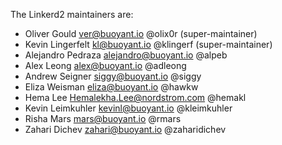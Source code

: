 The Linkerd2 maintainers are:

* Oliver Gould <ver@buoyant.io> @olix0r (super-maintainer)
* Kevin Lingerfelt <kl@buoyant.io> @klingerf (super-maintainer)
* Alejandro Pedraza <alejandro@buoyant.io> @alpeb
* Alex Leong <alex@buoyant.io> @adleong
* Andrew Seigner <siggy@buoyant.io> @siggy
* Eliza Weisman <eliza@buoyant.io> @hawkw
* Hema Lee <Hemalekha.Lee@nordstrom.com> @hemakl
* Kevin Leimkuhler <kevinl@buoyant.io> @kleimkuhler
* Risha Mars <mars@buoyant.io> @rmars
* Zahari Dichev <zahari@buoyant.io> @zaharidichev

<!--
# Adding a new maintainer

* Submit a PR modifying this file
* Add maintainer to .github/CODEOWNERS
* Obtain approvals per GOVERNANCE.md
* Invite maintainer to https://github.com/orgs/linkerd/teams/linkerd2-maintainers/members
* Invite maintainer to https://github.com/orgs/linkerd/people
-->
